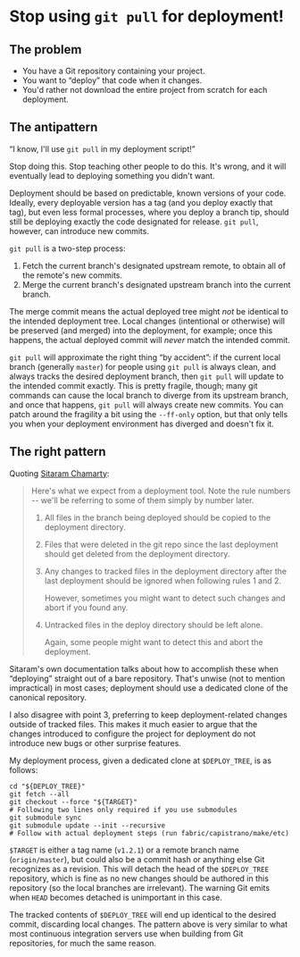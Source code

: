 # Stop using `git pull` for deployment!

## The problem

* You have a Git repository containing your project.
* You want to “deploy” that code when it changes.
* You'd rather not download the entire project from scratch for each
  deployment.

## The antipattern

“I know, I'll use `git pull` in my deployment script!”

Stop doing this. Stop teaching other people to do this. It's wrong, and it
will eventually lead to deploying something you didn't want.

Deployment should be based on predictable, known versions of your code.
Ideally, every deployable version has a tag (and you deploy exactly that tag),
but even less formal processes, where you deploy a branch tip, should still be
deploying exactly the code designated for release. `git pull`, however, can
introduce new commits.

`git pull` is a two-step process:

1. Fetch the current branch's designated upstream remote, to obtain all of the
   remote's new commits.
2. Merge the current branch's designated upstream branch into the current
   branch.

The merge commit means the actual deployed tree might _not_ be identical to
the intended deployment tree. Local changes (intentional or otherwise) will be
preserved (and merged) into the deployment, for example; once this happens,
the actual deployed commit will _never_ match the intended commit.

`git pull` will approximate the right thing “by accident”: if the current
local branch (generally `master`) for people using `git pull` is always clean,
and always tracks the desired deployment branch, then `git pull` will update
to the intended commit exactly. This is pretty fragile, though; many git
commands can cause the local branch to diverge from its upstream branch, and
once that happens, `git pull` will always create new commits. You can patch
around the fragility a bit using the `--ff-only` option, but that only tells
you when your deployment environment has diverged and doesn't fix it.

## The right pattern

Quoting [Sitaram Chamarty](http://gitolite.com/the-list-and-irc/deploy.html):

> Here's what we expect from a deployment tool. Note the rule numbers --
> we'll be referring to some of them simply by number later.
>
> 1. All files in the branch being deployed should be copied to the
>     deployment directory.
>
> 2. Files that were deleted in the git repo since the last deployment
>     should get deleted from the deployment directory.
>
> 3. Any changes to tracked files in the deployment directory after the
>     last deployment should be ignored when following rules 1 and 2.
>
>     However, sometimes you might want to detect such changes and abort if
>     you found any.
>
> 4. Untracked files in the deploy directory should be left alone.
>
>     Again, some people might want to detect this and abort the deployment.

Sitaram's own documentation talks about how to accomplish these when
“deploying” straight out of a bare repository. That's unwise (not to mention
impractical) in most cases; deployment should use a dedicated clone of the
canonical repository.

I also disagree with point 3, preferring to keep deployment-related changes
outside of tracked files. This makes it much easier to argue that the changes
introduced to configure the project for deployment do not introduce new bugs
or other surprise features.

My deployment process, given a dedicated clone at `$DEPLOY_TREE`, is as
follows:

    cd "${DEPLOY_TREE}"
    git fetch --all
    git checkout --force "${TARGET}"
    # Following two lines only required if you use submodules
    git submodule sync
    git submodule update --init --recursive
    # Follow with actual deployment steps (run fabric/capistrano/make/etc)

`$TARGET` is either a tag name (`v1.2.1`) or a remote branch name
(`origin/master`), but could also be a commit hash or anything else Git
recognizes as a revision. This will detach the head of the `$DEPLOY_TREE`
repository, which is fine as no new changes should be authored in this
repository (so the local branches are irrelevant). The warning Git emits when
`HEAD` becomes detached is unimportant in this case.

The tracked contents of `$DEPLOY_TREE` will end up identical to the desired
commit, discarding local changes. The pattern above is very similar to what
most continuous integration servers use when building from Git repositories,
for much the same reason.
